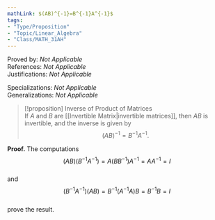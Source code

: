 ```yaml
---
mathLink: $(AB)^{-1}=B^{-1}A^{-1}$  
tags:  
- "Type/Proposition"  
- "Topic/Linear_Algebra"  
- "Class/MATH_31AH"  
---
```

Proved by: <i>Not Applicable</i>  
References: <i>Not Applicable</i>  
Justifications: <i>Not Applicable</i>  
  
Specializations: <i>Not Applicable</i>  
Generalizations: <i>Not Applicable</i>  
  
> [!proposition] Inverse of Product of Matrices  
> If $A$ and $B$ are [[Invertible Matrix|invertible matrices]], then $AB$ is invertible, and the inverse is given by  
> $$(AB)^{-1}=B^{-1}A^{-1}.$$  
  
**Proof.** The computations  
$$(AB)(B^{-1}A^{-1})=A(BB^{-1})A^{-1}=AA^{-1}=I$$  
and  
$$(B^{-1}A^{-1})(AB)=B^{-1}(A^{-1}A)B=B^{-1}B=I$$  
prove the result.  
